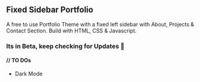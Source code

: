 ## Fixed Sidebar Portfolio

A free to use Portfolio Theme with a fixed left sidebar with About, Projects & Contact Section. Build with HTML, CSS & Javascript.

### Its in Beta, keep checking for Updates 🙌

#### // TO DOs

- Dark Mode


